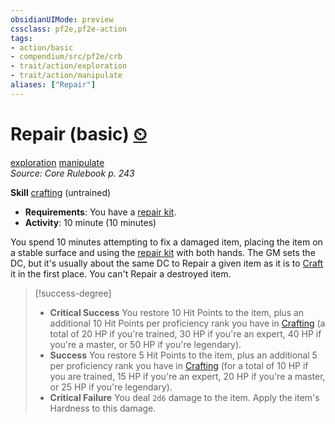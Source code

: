 ```yaml
---
obsidianUIMode: preview
cssclass: pf2e,pf2e-action
tags:
- action/basic
- compendium/src/pf2e/crb
- trait/action/exploration
- trait/action/manipulate
aliases: ["Repair"]
---
```

# Repair (basic) [⏲](chapter-9-playing-the-game.md#Actions "Duration or Frequency")
[exploration](exploration.md)  [manipulate](manipulate.md)  
*Source: Core Rulebook p. 243*  

**Skill** [crafting](../../compendium/skills.md#Crafting) (untrained)
- **Requirements**: You have a [repair kit](../../compendium/equipment/items/repair-kit.md).
- **Activity**: 10 minute (10 minutes)

You spend 10 minutes attempting to fix a damaged item, placing the item on a stable surface and using the [repair kit](../../compendium/equipment/items/repair-kit.md) with both hands. The GM sets the DC, but it's usually about the same DC to Repair a given item as it is to [Craft](../../compendium/skills.md#Craft) it in the first place. You can't Repair a destroyed item.

> [!success-degree] 
> - **Critical Success** You restore 10 Hit Points to the item, plus an additional 10 Hit Points per proficiency rank you have in [Crafting](../../compendium/skills.md#Crafting) (a total of 20 HP if you're trained, 30 HP if you're an expert, 40 HP if you're a master, or 50 HP if you're legendary).
> - **Success** You restore 5 Hit Points to the item, plus an additional 5 per proficiency rank you have in [Crafting](../../compendium/skills.md#Crafting) (for a total of 10 HP if you are trained, 15 HP if you're an expert, 20 HP if you're a master, or 25 HP if you're legendary).
> - **Critical Failure** You deal `2d6` damage to the item. Apply the item's Hardness to this damage.